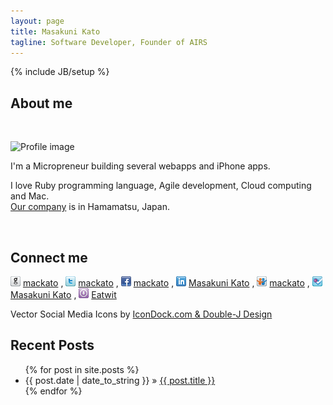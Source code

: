 ```yaml
---
layout: page
title: Masakuni Kato
tagline: Software Developer, Founder of AIRS
---
```

{% include JB/setup %}

## About me

<div class="clearfix">&nbsp;</div>

<img class="pull-left" src="https://ja.gravatar.com/userimage/768870/7951fa45ca999231860b876db3b5969a.jpg" width="80" height="80"
alt="Profile image" title="Mr. Kato from Green hornet" style="margin-right: 10px">

I'm a Micropreneur building several webapps and iPhone apps.

I love Ruby programming language, Agile development, Cloud computing and Mac.<br>
[Our company](http://www.airs.co.jp/ "AIRS, inc") is in Hamamatsu, Japan.

<div class="clearfix">&nbsp;</div>

## Connect me

![GitHub](/images/icondoc-vector-social-media-icons/PNG/16px/github.png)
[mackato](http://github.com/mackato)
,
![Twitter](/images/icondoc-vector-social-media-icons/PNG/16px/twitter.png)
[mackato](http://twitter.com/mackato)
,
![Facebook](/images/icondoc-vector-social-media-icons/PNG/16px/facebook.png)
[mackato](http://facebook.com/mackato)
,
![Linked in](/images/icondoc-vector-social-media-icons/PNG/16px/linkedin.png)
[Masakuni Kato](http://www.linkedin.com/pub/masakuni-kato/21/826/7b1)
,
![Slideshare](/images/icondoc-vector-social-media-icons/PNG/16px/slideshare.png)
[mackato](http://www.slideshare.net/mackato)
,
![Foursquare](/images/icondoc-vector-social-media-icons/PNG/16px/foursquare.png)
[Masakuni Kato](https://ja.foursquare.com/user/551063)
,
![Appstore](/images/icondoc-vector-social-media-icons/PNG/16px/app-store-2.png)
[Eatwit](http://itunes.apple.com/app/eatwit/id404702543?mt=8)

Vector Social Media Icons by [IconDock.com & Double-J Design](http://icondock.com/free/vector-social-media-icons)

## Recent Posts

<ul class="posts">
  {% for post in site.posts %}
    <li><span>{{ post.date | date_to_string }}</span> &raquo; <a href="{{ BASE_PATH }}{{ post.url }}">{{ post.title }}</a></li>
  {% endfor %}
</ul>

